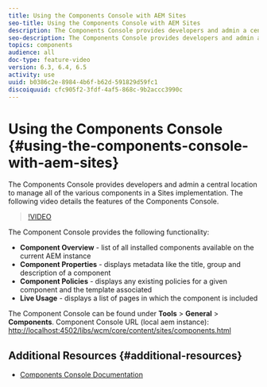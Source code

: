 ```yaml
---
title: Using the Components Console with AEM Sites
seo-title: Using the Components Console with AEM Sites
description: The Components Console provides developers and admin a central location to manage all of the various components in a Sites implementation. The following video details the features of the Components Console.
seo-description: The Components Console provides developers and admin a central location to manage all of the various components in a Sites implementation. The following video details the features of the Components Console.
topics: components
audience: all
doc-type: feature-video
version: 6.3, 6.4, 6.5
activity: use
uuid: b0386c2e-8984-4b6f-b62d-591829d59fc1
discoiquuid: cfc905f2-3fdf-4af5-868c-9b2accc3990c
---
```


# Using the Components Console {#using-the-components-console-with-aem-sites}

The Components Console provides developers and admin a central location to manage all of the various components in a Sites implementation. The following video details the features of the Components Console.

>[!VIDEO](https://video.tv.adobe.com/v/17417/?quality=9)

The Component Console provides the following functionality:

* **Component Overview** - list of all installed components available on the current AEM instance
* **Component Properties** - displays metadata like the title, group and description of a component
* **Component Policies** - displays any existing policies for a given component and the template associated
* **Live Usage** - displays a list of pages in which the component is included

The Component Console can be found under **Tools** &gt; **General** &gt; **Components**.
Component Console URL (local aem instance): [http://localhost:4502/libs/wcm/core/content/sites/components.html](http://localhost:4502/libs/wcm/core/content/sites/components.html)

## Additional Resources {#additional-resources}

* [Components Console Documentation](https://helpx.adobe.com/experience-manager/6-5/sites/authoring/using/default-components-console.html)
